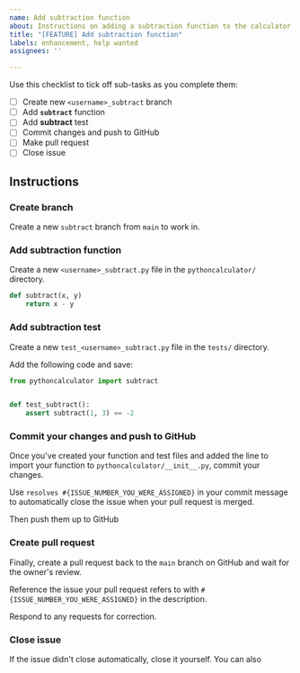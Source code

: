 ```yaml
---
name: Add subtraction function
about: Instructions on adding a subtraction function to the calculator package
title: "[FEATURE] Add subtraction function"
labels: enhancement, help wanted
assignees: ''

---
```


Use this checklist to tick off sub-tasks as you complete them:

- [ ] Create new `<username>_subtract` branch
- [ ] Add **`subtract`** function
- [ ] Add **subtract** test
- [ ] Commit changes and push to GitHub
- [ ] Make pull request
- [ ] Close issue

## Instructions

###  Create branch

Create a new `subtract` branch from `main` to work in.
### Add subtraction function

Create a new `<username>_subtract.py` file in the `pythoncalculator/` directory.

```python
def subtract(x, y)
    return x - y
```

### Add subtraction test

Create a new `test_<username>_subtract.py` file in the `tests/` directory.

Add the following code and save:

```python
from pythoncalculator import subtract


def test_subtract():
    assert subtract(1, 3) == -2
```

### Commit your changes and push to GitHub

Once you've created your function and test files and added the line to import your function to `pythoncalculator/__init__.py`, commit your changes. 

Use `resolves #{ISSUE_NUMBER_YOU_WERE_ASSIGNED}` in your commit message to automatically close the issue when your pull request is merged.

Then push them up to GitHub

### Create pull request

Finally, create a pull request back to the `main` branch on GitHub and wait for the owner's review.

Reference the issue your pull request refers to with `#{ISSUE_NUMBER_YOU_WERE_ASSIGNED}` in the description. 

Respond to any requests for correction.

### Close issue

If the issue didn't close automatically, close it yourself. You can also 
